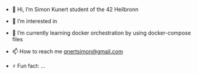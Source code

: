 - 👋 Hi, I’m Simon Kunert student of the 42 Heilbronn
  
- 👀 I’m interested in 
- 🌱 I’m currently learning docker orchestration by using docker-compose files
  
- 📫 How to reach me qnertsimon@gmail.com
  
- ⚡ Fun fact: ...

<!---
qnert/qnert is a ✨ special ✨ repository because its `README.md` (this file) appears on your GitHub profile.
You can click the Preview link to take a look at your changes.
--->
